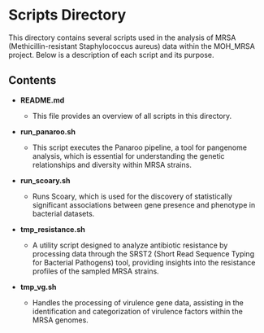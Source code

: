 # Scripts Directory

This directory contains several scripts used in the analysis of MRSA (Methicillin-resistant Staphylococcus aureus) data within the MOH_MRSA project. Below is a description of each script and its purpose.

## Contents

- **README.md**
  - This file provides an overview of all scripts in this directory.

- **run_panaroo.sh**
  - This script executes the Panaroo pipeline, a tool for pangenome analysis, which is essential for understanding the genetic relationships and diversity within MRSA strains.

- **run_scoary.sh**
  - Runs Scoary, which is used for the discovery of statistically significant associations between gene presence and phenotype in bacterial datasets.

- **tmp_resistance.sh**
  - A utility script designed to analyze antibiotic resistance by processing data through the SRST2 (Short Read Sequence Typing for Bacterial Pathogens) tool, providing insights into the resistance profiles of the sampled MRSA strains.

- **tmp_vg.sh**
  - Handles the processing of virulence gene data, assisting in the identification and categorization of virulence factors within the MRSA genomes.

